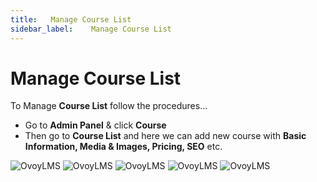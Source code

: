 ```yaml
---
title:   Manage Course List
sidebar_label:    Manage Course List
---
```


# Manage Course List
To Manage **Course List** follow the procedures…


- Go to **Admin Panel** &  click **Course**
- Then go to **Course List** and here we can add new course with **Basic Information, Media & Images, Pricing, SEO** etc.

![OvoyLMS](/assets/ovoy/course_list.png)
![OvoyLMS](/assets/ovoy/add_course_basic_info.png)
![OvoyLMS](/assets/ovoy/add_course_media_images.png)
![OvoyLMS](/assets/ovoy/add_course_pricing.png)
![OvoyLMS](/assets/ovoy/course_seo.png)


